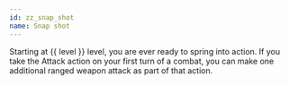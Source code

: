 ```yaml
---
id: zz_snap_shot
name: Snap shot
---
```

Starting at {{ level }} level, you are ever ready to spring into action. If you take the Attack action on your first turn of a combat, you can make one additional ranged weapon attack as part of that action.